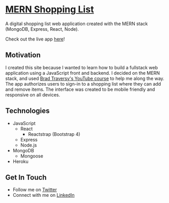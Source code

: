 # [MERN Shopping List](https://serene-garden-10704.herokuapp.com/)
A digital shopping list web application created with the MERN stack (MongoDB, Express, React, Node).

Check out the live app [here](https://serene-garden-10704.herokuapp.com/)!

## Motivation
I created this site because I wanted to learn how to build a fullstack web application using a JavaScript front and backend. I decided on the MERN stack, and used [Brad Traversy's YouTube course](https://www.youtube.com/playlist?list=PLillGF-RfqbbiTGgA77tGO426V3hRF9iE) to help me along the way. The app authorizes users to sign-in to a shopping list where they can add and remove items. The interface was created to be mobile friendly and responsive on all devices. 

## Technologies
* JavaScript
  * React
    * Reactstrap (Bootstrap 4)
  * Express
  * Node.js
* MongoDB
  * Mongoose
* Heroku

## Get In Touch
* Follow me on [Twitter](https://twitter.com/mattsichterman)
* Connect with me on [LinkedIn](https://www.linkedin.com/in/msichterman/)
